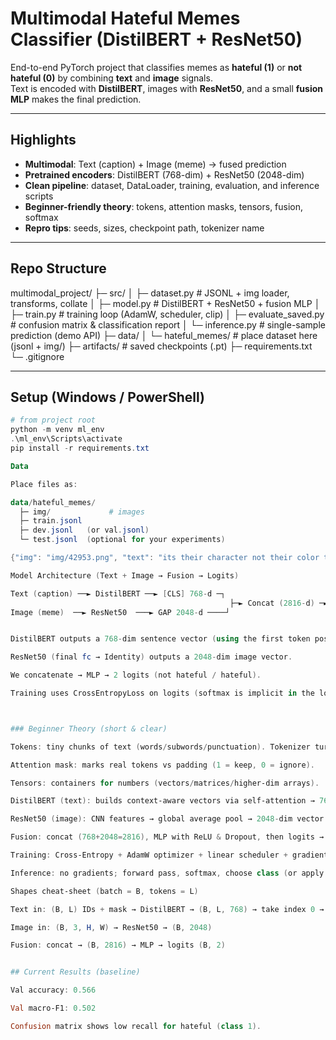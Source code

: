 ﻿# Multimodal Hateful Memes Classifier (DistilBERT + ResNet50)

End-to-end PyTorch project that classifies memes as **hateful (1)** or **not hateful (0)** by combining **text** and **image** signals.  
Text is encoded with **DistilBERT**, images with **ResNet50**, and a small **fusion MLP** makes the final prediction.

---

## Highlights
- **Multimodal**: Text (caption) + Image (meme) → fused prediction  
- **Pretrained encoders**: DistilBERT (768-dim) + ResNet50 (2048-dim)  
- **Clean pipeline**: dataset, DataLoader, training, evaluation, and inference scripts  
- **Beginner-friendly theory**: tokens, attention masks, tensors, fusion, softmax  
- **Repro tips**: seeds, sizes, checkpoint path, tokenizer name

---

## Repo Structure
multimodal_project/
├─ src/
│ ├─ dataset.py # JSONL + img loader, transforms, collate
│ ├─ model.py # DistilBERT + ResNet50 + fusion MLP
│ ├─ train.py # training loop (AdamW, scheduler, clip)
│ ├─ evaluate_saved.py # confusion matrix & classification report
│ └─ inference.py # single-sample prediction (demo API)
├─ data/
│ └─ hateful_memes/ # place dataset here (jsonl + img/)
├─ artifacts/ # saved checkpoints (.pt)
├─ requirements.txt
└─ .gitignore


---

## Setup (Windows / PowerShell)
```powershell
# from project root
python -m venv ml_env
.\ml_env\Scripts\activate
pip install -r requirements.txt

Data

Place files as:

data/hateful_memes/
  ├─ img/             # images
  ├─ train.jsonl
  ├─ dev.jsonl   (or val.jsonl)
  └─ test.jsonl  (optional for your experiments)

{"img": "img/42953.png", "text": "its their character not their color that matters", "label": 0}

Model Architecture (Text + Image → Fusion → Logits)

Text (caption) ──► DistilBERT ──► [CLS] 768-d ─┐
                                                 ├─► Concat (2816-d) ─► Linear(2816→512) ─► ReLU ─► Dropout ─► Linear(512→2) ─► logits
Image (meme)  ──► ResNet50  ───► GAP 2048-d ────┘


DistilBERT outputs a 768-dim sentence vector (using the first token position as summary).

ResNet50 (final fc → Identity) outputs a 2048-dim image vector.

We concatenate → MLP → 2 logits (not hateful / hateful).

Training uses CrossEntropyLoss on logits (softmax is implicit in the loss).



### Beginner Theory (short & clear)

Tokens: tiny chunks of text (words/subwords/punctuation). Tokenizer turns them into IDs.

Attention mask: marks real tokens vs padding (1 = keep, 0 = ignore).

Tensors: containers for numbers (vectors/matrices/higher-dim arrays).

DistilBERT (text): builds context-aware vectors via self-attention → 768-dim summary.

ResNet50 (image): CNN features → global average pool → 2048-dim vector.

Fusion: concat (768+2048=2816), MLP with ReLU & Dropout, then logits → softmax probabilities.

Training: Cross-Entropy + AdamW optimizer + linear scheduler + gradient clipping.

Inference: no gradients; forward pass, softmax, choose class (or apply a tuned threshold).

Shapes cheat-sheet (batch = B, tokens = L)

Text in: (B, L) IDs + mask → DistilBERT → (B, L, 768) → take index 0 → (B, 768)

Image in: (B, 3, H, W) → ResNet50 → (B, 2048)

Fusion: concat → (B, 2816) → MLP → logits (B, 2)


## Current Results (baseline)

Val accuracy: 0.566

Val macro-F1: 0.502

Confusion matrix shows low recall for hateful (class 1).